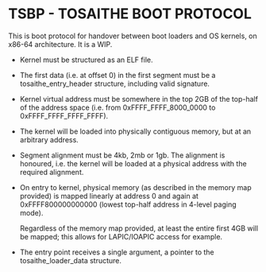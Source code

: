 # TSBP - TOSAITHE BOOT PROTOCOL

This is boot protocol for handover between boot loaders and OS kernels, on x86-64 architecture.
It is a WIP.

 * Kernel must be structured as an ELF file.
 * The first data (i.e. at offset 0) in the first segment must be a tosaithe_entry_header
   structure, including valid signature.
 * Kernel virtual address must be somewhere in the top 2GB of the top-half of the address space
   (i.e. from 0xFFFF_FFFF_8000_0000 to 0xFFFF_FFFF_FFFF_FFFF).
 * The kernel will be loaded into physically contiguous memory, but at an arbitrary address.
 * Segment alignment must be 4kb, 2mb or 1gb. The alignment is honoured, i.e. the kernel will
   be loaded at a physical address with the required alignment.
 * On entry to kernel, physical memory (as described in the memory map provided) is mapped
   linearly at address 0 and again at 0xFFFF800000000000 (lowest top-half address in 4-level
   paging mode).
   
   Regardless of the memory map provided, at least the entire first 4GB will be mapped;
   this allows for LAPIC/IOAPIC access for example.
 * The entry point receives a single argument, a pointer to the tosaithe_loader_data structure.
